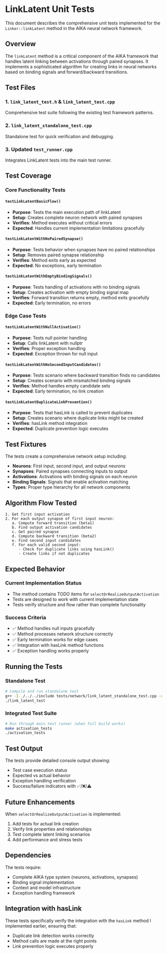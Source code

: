 # LinkLatent Unit Tests

This document describes the comprehensive unit tests implemented for the `Linker::linkLatent` method in the AIKA neural network framework.

## Overview

The `linkLatent` method is a critical component of the AIKA framework that handles latent linking between activations through paired synapses. It implements a sophisticated algorithm for creating links in neural networks based on binding signals and forward/backward transitions.

## Test Files

### 1. `link_latent_test.h` & `link_latent_test.cpp`
Comprehensive test suite following the existing test framework patterns.

### 2. `link_latent_standalone_test.cpp`
Standalone test for quick verification and debugging.

### 3. Updated `test_runner.cpp`
Integrates LinkLatent tests into the main test runner.

## Test Coverage

### Core Functionality Tests

#### `testLinkLatentBasicFlow()`
- **Purpose**: Tests the main execution path of linkLatent
- **Setup**: Creates complete neuron network with paired synapses
- **Verifies**: Method executes without critical errors
- **Expected**: Handles current implementation limitations gracefully

#### `testLinkLatentWithNoPairedSynapse()`
- **Purpose**: Tests behavior when synapses have no paired relationships
- **Setup**: Removes paired synapse relationship
- **Verifies**: Method exits early as expected
- **Expected**: No exceptions, early termination

#### `testLinkLatentWithEmptyBindingSignals()`
- **Purpose**: Tests handling of activations with no binding signals
- **Setup**: Creates activation with empty binding signal map
- **Verifies**: Forward transition returns empty, method exits gracefully
- **Expected**: Early termination, no errors

### Edge Case Tests

#### `testLinkLatentWithNullActivation()`
- **Purpose**: Tests null pointer handling
- **Setup**: Calls linkLatent with nullptr
- **Verifies**: Proper exception handling
- **Expected**: Exception thrown for null input

#### `testLinkLatentWithNoSecondInputCandidates()`
- **Purpose**: Tests scenario where backward transition finds no candidates
- **Setup**: Creates scenario with mismatched binding signals
- **Verifies**: Method handles empty candidate sets
- **Expected**: Early termination, no link creation

#### `testLinkLatentDuplicateLinkPrevention()`
- **Purpose**: Tests that hasLink is called to prevent duplicates
- **Setup**: Creates scenario where duplicate links might be created
- **Verifies**: hasLink method integration
- **Expected**: Duplicate prevention logic executes

## Test Fixtures

The tests create a comprehensive network setup including:

- **Neurons**: First input, second input, and output neurons
- **Synapses**: Paired synapses connecting inputs to output
- **Activations**: Activations with binding signals on each neuron
- **Binding Signals**: Signals that enable activation matching
- **Types**: Proper type hierarchy for all network components

## Algorithm Flow Tested

```
1. Get first input activation
2. For each output synapse of first input neuron:
   a. Compute forward transition (beta1)
   b. Find output activation candidates
   c. Get paired synapse
   d. Compute backward transition (beta2)
   e. Find second input candidates
   f. For each valid second input:
      - Check for duplicate links using hasLink()
      - Create links if not duplicates
```

## Expected Behavior

### Current Implementation Status
- The method contains TODO items for `selectOrRealizeOutputActivation`
- Tests are designed to work with current implementation state
- Tests verify structure and flow rather than complete functionality

### Success Criteria
- ✅ Method handles null inputs gracefully
- ✅ Method processes network structure correctly
- ✅ Early termination works for edge cases
- ✅ Integration with hasLink method functions
- ✅ Exception handling works properly

## Running the Tests

### Standalone Test
```bash
# Compile and run standalone test
g++ -I../../../include tests/network/link_latent_standalone_test.cpp -o link_latent_test
./link_latent_test
```

### Integrated Test Suite
```bash
# Run through main test runner (when full build works)
make activation_tests
./activation_tests
```

## Test Output

The tests provide detailed console output showing:
- Test case execution status
- Expected vs actual behavior
- Exception handling verification
- Success/failure indicators with ✅/❌/⚠️

## Future Enhancements

When `selectOrRealizeOutputActivation` is implemented:
1. Add tests for actual link creation
2. Verify link properties and relationships  
3. Test complete latent linking scenarios
4. Add performance and stress tests

## Dependencies

The tests require:
- Complete AIKA type system (neurons, activations, synapses)
- Binding signal implementation
- Context and model infrastructure
- Exception handling framework

## Integration with hasLink

These tests specifically verify the integration with the `hasLink` method I implemented earlier, ensuring that:
- Duplicate link detection works correctly
- Method calls are made at the right points
- Link prevention logic executes properly